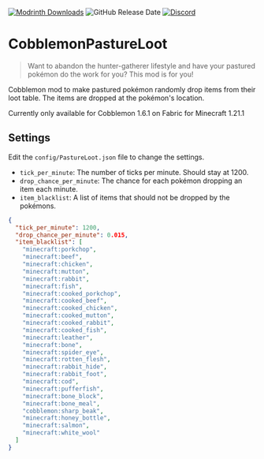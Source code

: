 [![Modrinth Downloads](https://img.shields.io/modrinth/dt/cobblemon-pasture-loot)](https://modrinth.com/mod/cobblemon-pasture-loot)
![GitHub Release Date](https://img.shields.io/github/release-date/dremixam/CobblemonPastureLoot)
[![Discord](https://discordapp.com/api/guilds/745755550180048906/widget.png?style=shield)](https://discord.dremixam.com)

# CobblemonPastureLoot
 
> Want to abandon the hunter-gatherer lifestyle and have your pastured pokémon do the work for you? This mod is for you!

Cobblemon mod to make pastured pokémon randomly drop items from their loot table.
The items are dropped at the pokémon's location.

Currently only available for Cobblemon 1.6.1 on Fabric for Minecraft 1.21.1

## Settings

Edit the `config/PastureLoot.json` file to change the settings.

- `tick_per_minute`: The number of ticks per minute. Should stay at 1200.
- `drop_chance_per_minute`: The chance for each pokémon dropping an item each minute.
- `item_blacklist`: A list of items that should not be dropped by the pokémons.

```json
{
  "tick_per_minute": 1200,
  "drop_chance_per_minute": 0.015,
  "item_blacklist": [
    "minecraft:porkchop",
    "minecraft:beef",
    "minecraft:chicken",
    "minecraft:mutton",
    "minecraft:rabbit",
    "minecraft:fish",
    "minecraft:cooked_porkchop",
    "minecraft:cooked_beef",
    "minecraft:cooked_chicken",
    "minecraft:cooked_mutton",
    "minecraft:cooked_rabbit",
    "minecraft:cooked_fish",
    "minecraft:leather",
    "minecraft:bone",
    "minecraft:spider_eye",
    "minecraft:rotten_flesh",
    "minecraft:rabbit_hide",
    "minecraft:rabbit_foot",
    "minecraft:cod",
    "minecraft:pufferfish",
    "minecraft:bone_block",
    "minecraft:bone_meal",
    "cobblemon:sharp_beak",
    "minecraft:honey_bottle",
    "minecraft:salmon",
    "minecraft:white_wool"
  ]
}

```
